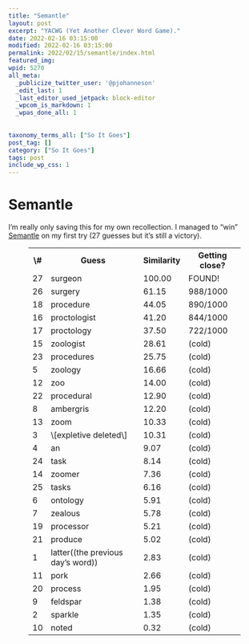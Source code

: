```yaml
---
title: "Semantle"
layout: post
excerpt: "YACWG (Yet Another Clever Word Game)."
date: 2022-02-16 03:15:00
modified: 2022-02-16 03:15:00
permalink: 2022/02/15/semantle/index.html
featured_img: 
wpid: 5270
all_meta: 
  _publicize_twitter_user: '@pjohanneson'
  _edit_last: 1
  _last_editor_used_jetpack: block-editor
  _wpcom_is_markdown: 1
  _wpas_done_all: 1
  
  
taxonomy_terms_all: ["So It Goes"]
post_tag: []
category: ["So It Goes"]
tags: post
include_wp_css: 1
---
```


# Semantle

I’m really only saving this for my own recollection. I managed to “win” [Semantle](https://semantle.novalis.org/) on my first try (27 guesses but it’s still a victory).

<figure class="wp-block-table" id="guesses"><table><tbody><tr><th class="has-text-align-left" data-align="left">\#</th><th class="has-text-align-left" data-align="left">Guess</th><th class="has-text-align-left" data-align="left">Similarity</th><th class="has-text-align-left" data-align="left">Getting close?</th></tr><tr><td class="has-text-align-left" data-align="left">27</td><td class="has-text-align-left" data-align="left">surgeon</td><td class="has-text-align-left" data-align="left">100.00</td><td class="has-text-align-left" data-align="left">FOUND!</td></tr><tr><td class="has-text-align-left" data-align="left">26</td><td class="has-text-align-left" data-align="left">surgery</td><td class="has-text-align-left" data-align="left">61.15</td><td class="has-text-align-left" data-align="left">988/1000 </td></tr><tr><td class="has-text-align-left" data-align="left">18</td><td class="has-text-align-left" data-align="left">procedure</td><td class="has-text-align-left" data-align="left">44.05</td><td class="has-text-align-left" data-align="left">890/1000 </td></tr><tr><td class="has-text-align-left" data-align="left">16</td><td class="has-text-align-left" data-align="left">proctologist</td><td class="has-text-align-left" data-align="left">41.20</td><td class="has-text-align-left" data-align="left">844/1000 </td></tr><tr><td class="has-text-align-left" data-align="left">17</td><td class="has-text-align-left" data-align="left">proctology</td><td class="has-text-align-left" data-align="left">37.50</td><td class="has-text-align-left" data-align="left">722/1000 </td></tr><tr><td class="has-text-align-left" data-align="left">15</td><td class="has-text-align-left" data-align="left">zoologist</td><td class="has-text-align-left" data-align="left">28.61</td><td class="has-text-align-left" data-align="left">(cold)</td></tr><tr><td class="has-text-align-left" data-align="left">23</td><td class="has-text-align-left" data-align="left">procedures</td><td class="has-text-align-left" data-align="left">25.75</td><td class="has-text-align-left" data-align="left">(cold)</td></tr><tr><td class="has-text-align-left" data-align="left">5</td><td class="has-text-align-left" data-align="left">zoology</td><td class="has-text-align-left" data-align="left">16.66</td><td class="has-text-align-left" data-align="left">(cold)</td></tr><tr><td class="has-text-align-left" data-align="left">12</td><td class="has-text-align-left" data-align="left">zoo</td><td class="has-text-align-left" data-align="left">14.00</td><td class="has-text-align-left" data-align="left">(cold)</td></tr><tr><td class="has-text-align-left" data-align="left">22</td><td class="has-text-align-left" data-align="left">procedural</td><td class="has-text-align-left" data-align="left">12.90</td><td class="has-text-align-left" data-align="left">(cold)</td></tr><tr><td class="has-text-align-left" data-align="left">8</td><td class="has-text-align-left" data-align="left">ambergris</td><td class="has-text-align-left" data-align="left">12.20</td><td class="has-text-align-left" data-align="left">(cold)</td></tr><tr><td class="has-text-align-left" data-align="left">13</td><td class="has-text-align-left" data-align="left">zoom</td><td class="has-text-align-left" data-align="left">10.33</td><td class="has-text-align-left" data-align="left">(cold)</td></tr><tr><td class="has-text-align-left" data-align="left">3</td><td class="has-text-align-left" data-align="left">\[expletive deleted\]</td><td class="has-text-align-left" data-align="left">10.31</td><td class="has-text-align-left" data-align="left">(cold)</td></tr><tr><td class="has-text-align-left" data-align="left">4</td><td class="has-text-align-left" data-align="left">an</td><td class="has-text-align-left" data-align="left">9.07</td><td class="has-text-align-left" data-align="left">(cold)</td></tr><tr><td class="has-text-align-left" data-align="left">24</td><td class="has-text-align-left" data-align="left">task</td><td class="has-text-align-left" data-align="left">8.14</td><td class="has-text-align-left" data-align="left">(cold)</td></tr><tr><td class="has-text-align-left" data-align="left">14</td><td class="has-text-align-left" data-align="left">zoomer</td><td class="has-text-align-left" data-align="left">7.36</td><td class="has-text-align-left" data-align="left">(cold)</td></tr><tr><td class="has-text-align-left" data-align="left">25</td><td class="has-text-align-left" data-align="left">tasks</td><td class="has-text-align-left" data-align="left">6.16</td><td class="has-text-align-left" data-align="left">(cold)</td></tr><tr><td class="has-text-align-left" data-align="left">6</td><td class="has-text-align-left" data-align="left">ontology</td><td class="has-text-align-left" data-align="left">5.91</td><td class="has-text-align-left" data-align="left">(cold)</td></tr><tr><td class="has-text-align-left" data-align="left">7</td><td class="has-text-align-left" data-align="left">zealous</td><td class="has-text-align-left" data-align="left">5.78</td><td class="has-text-align-left" data-align="left">(cold)</td></tr><tr><td class="has-text-align-left" data-align="left">19</td><td class="has-text-align-left" data-align="left">processor</td><td class="has-text-align-left" data-align="left">5.21</td><td class="has-text-align-left" data-align="left">(cold)</td></tr><tr><td class="has-text-align-left" data-align="left">21</td><td class="has-text-align-left" data-align="left">produce</td><td class="has-text-align-left" data-align="left">5.02</td><td class="has-text-align-left" data-align="left">(cold)</td></tr><tr><td class="has-text-align-left" data-align="left">1</td><td class="has-text-align-left" data-align="left">latter((the previous day’s word))</td><td class="has-text-align-left" data-align="left">2.83</td><td class="has-text-align-left" data-align="left">(cold)</td></tr><tr><td class="has-text-align-left" data-align="left">11</td><td class="has-text-align-left" data-align="left">pork</td><td class="has-text-align-left" data-align="left">2.66</td><td class="has-text-align-left" data-align="left">(cold)</td></tr><tr><td class="has-text-align-left" data-align="left">20</td><td class="has-text-align-left" data-align="left">process</td><td class="has-text-align-left" data-align="left">1.95</td><td class="has-text-align-left" data-align="left">(cold)</td></tr><tr><td class="has-text-align-left" data-align="left">9</td><td class="has-text-align-left" data-align="left">feldspar</td><td class="has-text-align-left" data-align="left">1.38</td><td class="has-text-align-left" data-align="left">(cold)</td></tr><tr><td class="has-text-align-left" data-align="left">2</td><td class="has-text-align-left" data-align="left">sparkle</td><td class="has-text-align-left" data-align="left">1.35</td><td class="has-text-align-left" data-align="left">(cold)</td></tr><tr><td class="has-text-align-left" data-align="left">10</td><td class="has-text-align-left" data-align="left">noted</td><td class="has-text-align-left" data-align="left">0.32</td><td class="has-text-align-left" data-align="left">(cold)</td></tr></tbody></table>

</figure>